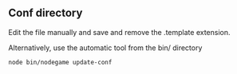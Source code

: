 ## Conf directory

Edit the file manually and save and remove the .template extension.

Alternatively, use the automatic tool from the bin/ directory

    node bin/nodegame update-conf
